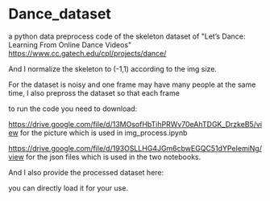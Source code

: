 # Dance_dataset
a python data preprocess code of the skeleton dataset of "Let’s Dance: Learning From Online Dance Videos"
https://www.cc.gatech.edu/cpl/projects/dance/

And I normalize the skeleton to (-1,1) according to the img size.

For the dataset is noisy and one frame may have many people at the same time, I also prepross the dataset so that each frame

to run the code you need to download:

https://drive.google.com/file/d/13MOsofHbTihPRWv70eAhTDGK_DrzkeB5/view for the picture which is used in img_process.ipynb

https://drive.google.com/file/d/193OSLLHG4JGm6cbwEGQC51dYPeIemiNg/view for the json files which is used in the two notebooks.

And I also provide the processed dataset here:

you can directly load it for your use.


